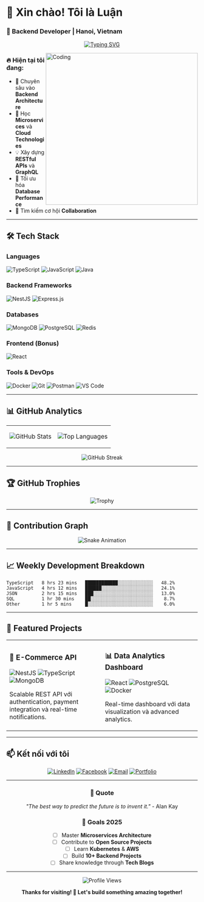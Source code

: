 # 👋 Xin chào! Tôi là **Luận** 
### 🚀 Backend Developer | Hanoi, Vietnam

<div align="center">
  
  [![Typing SVG](https://readme-typing-svg.herokuapp.com?font=Fira+Code&weight=500&size=22&pause=1000&color=00D8FF&center=true&vCenter=true&width=435&lines=Backend+Developer;TypeScript+Enthusiast;NestJS+Expert;Database+Architect;Always+Learning+%F0%9F%93%9A)](https://git.io/typing-svg)
  
</div>

<img align="right" alt="Coding" width="400" src="https://raw.githubusercontent.com/abhisheknaiidu/abhisheknaiidu/master/code.gif">

### 🔥 **Hiện tại tôi đang:**
- 🎯 Chuyên sâu vào **Backend Architecture**
- 🌱 Học **Microservices** và **Cloud Technologies**
- 💡 Xây dựng **RESTful APIs** và **GraphQL**
- 🚀 Tối ưu hóa **Database Performance**
- 🤝 Tìm kiếm cơ hội **Collaboration**

---

## 🛠️ **Tech Stack**

### **Languages**
![TypeScript](https://img.shields.io/badge/TypeScript-007ACC?style=for-the-badge&logo=typescript&logoColor=white)
![JavaScript](https://img.shields.io/badge/JavaScript-F7DF1E?style=for-the-badge&logo=javascript&logoColor=black)
![Java](https://img.shields.io/badge/Java-ED8B00?style=for-the-badge&logo=openjdk&logoColor=white)

### **Backend Frameworks**
![NestJS](https://img.shields.io/badge/NestJS-E0234E?style=for-the-badge&logo=nestjs&logoColor=white)
![Express.js](https://img.shields.io/badge/Express.js-404D59?style=for-the-badge&logo=express&logoColor=white)

### **Databases**
![MongoDB](https://img.shields.io/badge/MongoDB-4EA94B?style=for-the-badge&logo=mongodb&logoColor=white)
![PostgreSQL](https://img.shields.io/badge/PostgreSQL-316192?style=for-the-badge&logo=postgresql&logoColor=white)
![Redis](https://img.shields.io/badge/Redis-DC382D?style=for-the-badge&logo=redis&logoColor=white)

### **Frontend (Bonus)**
![React](https://img.shields.io/badge/React-20232A?style=for-the-badge&logo=react&logoColor=61DAFB)

### **Tools & DevOps**
![Docker](https://img.shields.io/badge/Docker-2496ED?style=for-the-badge&logo=docker&logoColor=white)
![Git](https://img.shields.io/badge/Git-F05032?style=for-the-badge&logo=git&logoColor=white)
![Postman](https://img.shields.io/badge/Postman-FF6C37?style=for-the-badge&logo=postman&logoColor=white)
![VS Code](https://img.shields.io/badge/VS_Code-007ACC?style=for-the-badge&logo=visual-studio-code&logoColor=white)

---

## 📊 **GitHub Analytics**

<div align="center">
<table>
<tr>
<td>

![GitHub Stats](https://github-readme-stats.vercel.app/api?username=luandz123&show_icons=true&theme=tokyonight&hide_border=true&count_private=true&include_all_commits=true)

</td>
<td>

![Top Languages](https://github-readme-stats.vercel.app/api/top-langs/?username=luandz123&theme=tokyonight&hide_border=true&layout=compact&langs_count=8)

</td>
</tr>
</table>
</div>

<div align="center">

![GitHub Streak](https://github-readme-streak-stats.herokuapp.com/?user=luandz123&theme=tokyonight&hide_border=true)

</div>

---

## 🏆 **GitHub Trophies**
<div align="center">

![Trophy](https://github-profile-trophy.vercel.app/?username=luandz123&theme=tokyonight&no-frame=true&row=1&column=7)

</div>

---

## 🎨 **Contribution Graph**
<div align="center">

![Snake Animation](https://raw.githubusercontent.com/luandz123/luandz123/output/snake.svg)

</div>

---

## 📈 **Weekly Development Breakdown**
<!--START_SECTION:waka-->
```text
TypeScript   8 hrs 23 mins   ████████████░░░░░░░░░░░░░   48.2%
JavaScript   4 hrs 12 mins   ██████░░░░░░░░░░░░░░░░░░░   24.1%
JSON         2 hrs 15 mins   ███░░░░░░░░░░░░░░░░░░░░░░   13.0%
SQL          1 hr 30 mins    ██░░░░░░░░░░░░░░░░░░░░░░░    8.7%
Other        1 hr 5 mins     █░░░░░░░░░░░░░░░░░░░░░░░░    6.0%
```
<!--END_SECTION:waka-->

---

## 🌟 **Featured Projects**

<div align="center">
<table>
<tr>
<td width="50%">

### 🚀 **E-Commerce API**
![NestJS](https://img.shields.io/badge/NestJS-E0234E?style=flat-square&logo=nestjs&logoColor=white)
![TypeScript](https://img.shields.io/badge/TypeScript-007ACC?style=flat-square&logo=typescript&logoColor=white)
![MongoDB](https://img.shields.io/badge/MongoDB-4EA94B?style=flat-square&logo=mongodb&logoColor=white)

Scalable REST API với authentication, payment integration và real-time notifications.

</td>
<td width="50%">

### 📊 **Data Analytics Dashboard**
![React](https://img.shields.io/badge/React-20232A?style=flat-square&logo=react&logoColor=61DAFB)
![PostgreSQL](https://img.shields.io/badge/PostgreSQL-316192?style=flat-square&logo=postgresql&logoColor=white)
![Docker](https://img.shields.io/badge/Docker-2496ED?style=flat-square&logo=docker&logoColor=white)

Real-time dashboard với data visualization và advanced analytics.

</td>
</tr>
</table>
</div>

---

## 📫 **Kết nối với tôi**

<div align="center">

[![LinkedIn](https://img.shields.io/badge/LinkedIn-0077B5?style=for-the-badge&logo=linkedin&logoColor=white)](https://www.linkedin.com/in/lu%E1%BA%ADn-nguy%E1%BB%85n-v%C4%83n-6018b42ba/)
[![Facebook](https://img.shields.io/badge/Facebook-1877F2?style=for-the-badge&logo=facebook&logoColor=white)](https://www.facebook.com/luan25032005)
[![Email](https://img.shields.io/badge/Email-D14836?style=for-the-badge&logo=gmail&logoColor=white)](mailto:your.email@gmail.com)
[![Portfolio](https://img.shields.io/badge/Portfolio-000000?style=for-the-badge&logo=About.me&logoColor=white)](https://your-portfolio.com)

</div>

---

<div align="center">

### 💭 **Quote**
*"The best way to predict the future is to invent it."* - Alan Kay

### 🎯 **Goals 2025**
- [ ] Master **Microservices Architecture**
- [ ] Contribute to **Open Source Projects**  
- [ ] Learn **Kubernetes** & **AWS**
- [ ] Build **10+ Backend Projects**
- [ ] Share knowledge through **Tech Blogs**

---

<img src="https://komarev.com/ghpvc/?username=luandz123&style=for-the-badge&color=brightgreen" alt="Profile Views">

**Thanks for visiting! 🚀 Let's build something amazing together!**

</div>
